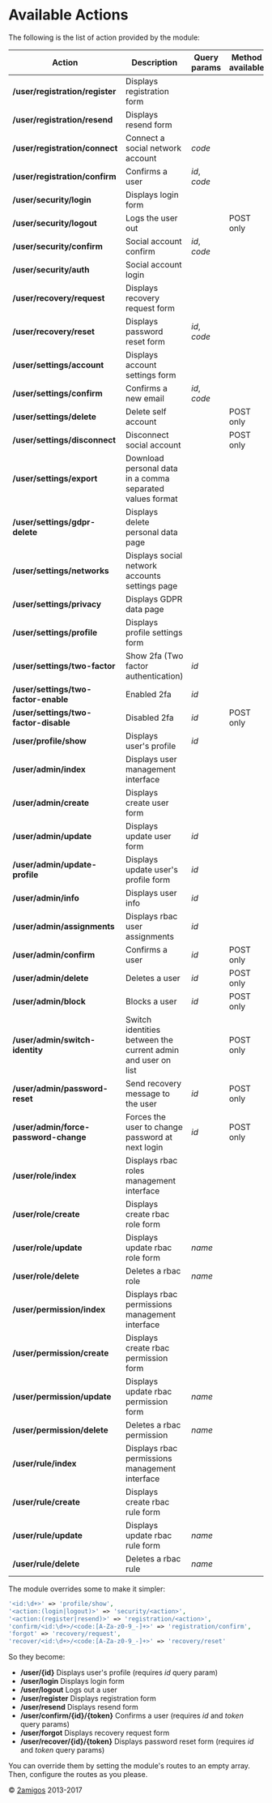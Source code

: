 Available Actions
=================

The following is the list of action provided by the module: 

| Action | Description | Query params | Method available | Note  
| --- | --- | --- | --- | ---  
| **/user/registration/register** | Displays registration form
| **/user/registration/resend** | Displays resend form
| **/user/registration/connect** | Connect a social network account | *code*
| **/user/registration/confirm** | Confirms a user | *id*, *code*
| **/user/security/login** | Displays login form
| **/user/security/logout** | Logs the user out | | POST only
| **/user/security/confirm** | Social account confirm | *id*, *code* | | Query params depend of SocialNetworkAccountQuery
| **/user/security/auth** | Social account login | | | 
| **/user/recovery/request** | Displays recovery request form
| **/user/recovery/reset** | Displays password reset form | *id*, *code*
| **/user/settings/account** | Displays account settings form | | | email, username, password
| **/user/settings/confirm** | Confirms a new email | *id*, *code*
| **/user/settings/delete** | Delete self account | | POST only
| **/user/settings/disconnect** | Disconnect social account | | POST only
| **/user/settings/export** | Download personal data in a comma separated values format
| **/user/settings/gdpr-delete** | Displays delete personal data page |
| **/user/settings/networks** | Displays social network accounts settings page
| **/user/settings/privacy** | Displays GDPR data page
| **/user/settings/profile** | Displays profile settings form
| **/user/settings/two-factor** | Show 2fa (Two factor authentication) | *id* | | https://github.com/2amigos/2fa-library required
| **/user/settings/two-factor-enable** | Enabled 2fa | *id* | | https://github.com/2amigos/2fa-library required
| **/user/settings/two-factor-disable** | Disabled 2fa | *id* | POST only | https://github.com/2amigos/2fa-library required
| **/user/profile/show** | Displays user's profile | *id*
| **/user/admin/index** | Displays user management interface
| **/user/admin/create** | Displays create user form
| **/user/admin/update** | Displays update user form | *id*
| **/user/admin/update-profile** | Displays update user's profile form | *id*
| **/user/admin/info** | Displays user info | *id*
| **/user/admin/assignments** | Displays rbac user assignments | *id*
| **/user/admin/confirm** | Confirms a user | *id* | POST only
| **/user/admin/delete** | Deletes a user | *id* | POST only
| **/user/admin/block** | Blocks a user | *id* | POST only
| **/user/admin/switch-identity** | Switch identities between the current admin and user on list | | POST only
| **/user/admin/password-reset** | Send recovery message to the user | *id* | POST only
| **/user/admin/force-password-change** | Forces the user to change password at next login | *id* | POST only
| **/user/role/index** | Displays rbac roles management interface
| **/user/role/create** | Displays create rbac role form
| **/user/role/update** | Displays update rbac role form | *name*
| **/user/role/delete** | Deletes a rbac role | *name*
| **/user/permission/index** | Displays rbac permissions management interface
| **/user/permission/create** | Displays create rbac permission form
| **/user/permission/update** | Displays update rbac permission form | *name*
| **/user/permission/delete** | Deletes a rbac permission | *name*
| **/user/rule/index** | Displays rbac permissions management interface
| **/user/rule/create** | Displays create rbac rule form
| **/user/rule/update** | Displays update rbac rule form | *name*
| **/user/rule/delete** | Deletes a rbac rule | *name*

The module overrides some to make it simpler:  

```php 
'<id:\d+>' => 'profile/show',
'<action:(login|logout)>' => 'security/<action>',
'<action:(register|resend)>' => 'registration/<action>',
'confirm/<id:\d+>/<code:[A-Za-z0-9_-]+>' => 'registration/confirm',
'forgot' => 'recovery/request',
'recover/<id:\d+>/<code:[A-Za-z0-9_-]+>' => 'recovery/reset'
```

So they become:
 
- **/user/{id}**                   Displays user's profile (requires *id* query param)
- **/user/login**                  Displays login form
- **/user/logout**                 Logs out a user
- **/user/register**               Displays registration form
- **/user/resend**                 Displays resend form
- **/user/confirm/{id}/{token}**   Confirms a user (requires *id* and *token* query params)
- **/user/forgot**                 Displays recovery request form
- **/user/recover/{id}/{token}**   Displays password reset form (requires *id* and *token* query params)


You can override them by setting the module's routes to an empty array. Then, configure the routes as you please.


© [2amigos](http://www.2amigos.us/) 2013-2017
